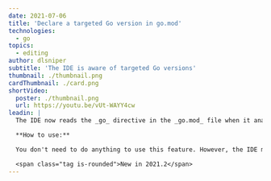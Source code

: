 ```yaml
---
date: 2021-07-06
title: 'Declare a targeted Go version in go.mod'
technologies:
  - go
topics:
  - editing
author: dlsniper
subtitle: 'The IDE is aware of targeted Go versions'
thumbnail: ./thumbnail.png
cardThumbnail: ./card.png
shortVideo:
  poster: ./thumbnail.png
  url: https://youtu.be/vUt-WAYY4cw
leadin: |
  The IDE now reads the _go_ directive in the _go.mod_ file when it analyzes files.

  **How to use:**

  You don't need to do anything to use this feature. However, the IDE might suggest new operations based on the difference between the project SDK and the targeted Go version via _go.mod_.

  <span class="tag is-rounded">New in 2021.2</span>
---
```


